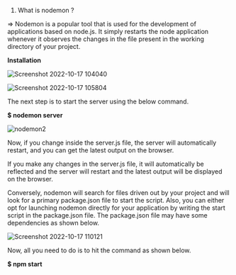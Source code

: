 1. What is nodemon ?

=>  Nodemon is a popular tool that is used for the development of applications based on node.js. It simply restarts the node application whenever it observes the changes in the file present in the working directory of your project.

<b>Installation</b>

![Screenshot 2022-10-17 104040](https://user-images.githubusercontent.com/95114633/196094215-ae1ceefe-a9e9-433d-a4e2-e47d9a39ef9a.png)


![Screenshot 2022-10-17 105804](https://user-images.githubusercontent.com/95114633/196096278-f310bb6a-139f-4f1d-af53-8990368f89c2.png)

The next step is to start the server using the below command.

<b> $ nodemon server  </b>

![nodemon2](https://user-images.githubusercontent.com/95114633/196096443-140cd2ea-63d4-4408-9f44-2367694b1598.png)

Now, if you change inside the server.js file, the server will automatically restart, and you can get the latest output on the browser.

If you make any changes in the server.js file, it will automatically be reflected and the server will restart and the latest output will be displayed on the browser.

Conversely, nodemon will search for files driven out by your project and will look for a primary package.json file to start the script. Also, you can either opt for launching nodemon directly for your application by writing the start script in the package.json file. The package.json file may have some dependencies as shown below.

![Screenshot 2022-10-17 110121](https://user-images.githubusercontent.com/95114633/196096604-202dbf85-6567-4ee0-accd-0c90e2f096aa.png)

Now, all you need to do is to hit the command as shown below.

<b>$ npm start </b>

